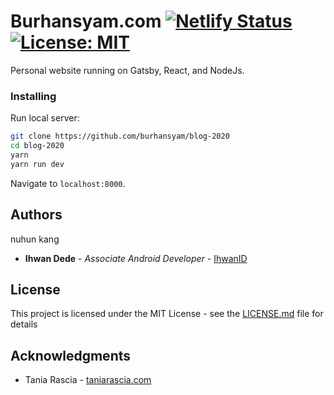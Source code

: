 # Burhansyam.com [![Netlify Status](https://api.netlify.com/api/v1/badges/706f5143-46a7-49ba-8893-641141eb186b/deploy-status)](https://app.netlify.com/sites/burhansyam/deploys)[![License: MIT](https://img.shields.io/badge/License-MIT-blue.svg)](https://opensource.org/licenses/MIT)



Personal website running on Gatsby, React, and NodeJs.

### Installing

Run local server:

```bash
git clone https://github.com/burhansyam/blog-2020
cd blog-2020
yarn
yarn run dev
```

Navigate to `localhost:8000`.

## Authors
nuhun kang 

* **Ihwan Dede** - *Associate Android Developer* - [IhwanID](https://ihwan.id)

## License

This project is licensed under the MIT License - see the [LICENSE.md](LICENSE.md) file for details

## Acknowledgments

- Tania Rascia - [taniarascia.com](https://github.com/taniarascia/taniarascia.com/)
